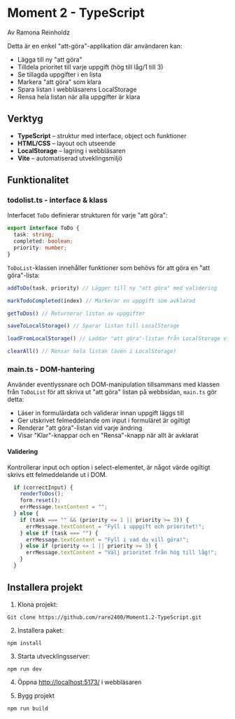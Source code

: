 # Moment 2 - TypeScript
Av Ramona Reinholdz

Detta är en enkel "att-göra"-applikation där användaren kan:

- Lägga till ny "att göra"
- Tilldela prioritet till varje uppgift (hög till låg/1 till 3)
- Se tillagda uppgifter i en lista
- Markera "att göra" som klara
- Spara listan i webbläsarens LocalStorage
- Rensa hela listan när alla uppgifter är klara

## Verktyg

- **TypeScript** – struktur med interface, object och funktioner
- **HTML/CSS** – layout och utseende
- **LocalStorage** – lagring i webbläsaren
- **Vite** – automatiserad utveklingsmiljö

## Funktionalitet

### todolist.ts - interface & klass
Interfacet `ToDo` definierar strukturen för varje "att göra":
```ts
export interface ToDo {
  task: string;
  completed: boolean;
  priority: number;
}
```

`ToDoList`-klassen innehåller funktioner som behövs för att göra en "att göra"-lista:
```ts
addToDo(task, priority) // Lägger till ny "att göra" med validering

markTodoCompleted(index) // Markerar en uppgift som avklarad

getToDos() // Returnerar listan av uppgifter

saveToLocalStorage() // Sparar listan till LocalStorage

loadFromLocalStorage() // Laddar "att göra"-listan från LocalStorage vid sidladdning

clearAll() // Rensar hela listan (även i LocalStorage)
```

### main.ts - DOM-hantering
Använder eventlyssnare och DOM-manipulation tillsammans med klassen från `ToDoList` för att
skriva ut "att göra" listan på webbsidan, `main.ts` gör detta:
- Läser in formulärdata och validerar innan uppgift läggs till
- Ger utskrivet felmeddelande om input i formuläret är ogiltigt
- Renderar "att göra"-listan vid varje ändring
- Visar "Klar"-knappar och en "Rensa"-knapp när allt är avklarat

#### Validering
Kontrollerar input och option i select-elementet, är något värde ogiltigt skrivs ett felmeddelande ut i DOM.

```ts
  if (correctInput) {
    renderToDos();
    form.reset();
    errMessage.textContent = "";
  } else {
    if (task === "" && (priority <= 1 || priority >= 3)) {
      errMessage.textContent = "Fyll i uppgift och prioritet!";
    } else if (task === "") {
      errMessage.textContent = "Fyll i vad du vill göra!";
    } else if (priority <= 1 || priority >= 3) {
      errMessage.textContent = "Välj prioritet från hög till låg!";
    }
  }
```



## Installera projekt
1. Klona projekt:
```
Git clone https://github.com/rare2400/Moment1.2-TypeScript.git
```

2. Installera paket:
```
npm install
```

3. Starta utvecklingsserver:
```
npm run dev
```

4. Öppna [http://localhost:5173/](http://localhost:5173/) i webbläsaren

5. Bygg projekt
```
npm run build
```
